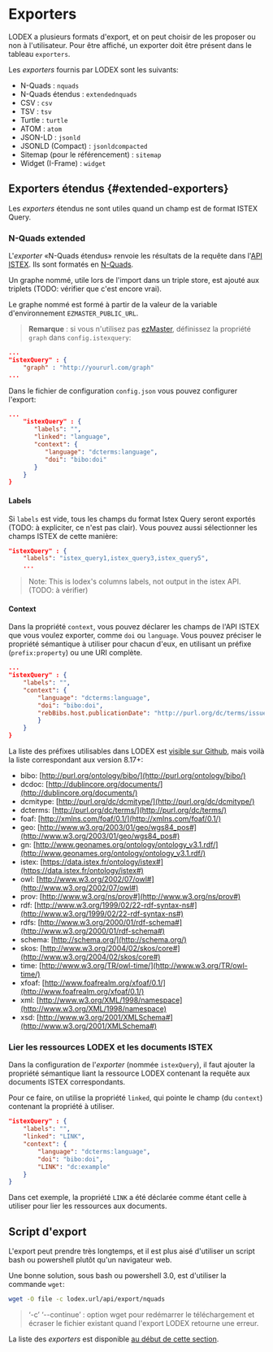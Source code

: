 # Exporters

LODEX a plusieurs formats d'export, et on peut choisir de les proposer ou non à l'utilisateur. Pour être affiché, un exporter doit être présent dans le tableau `exporters`.

Les _exporters_ fournis par LODEX sont les suivants:

* N-Quads : `nquads`
* N-Quads étendus : `extendednquads`
* CSV : `csv`
* TSV : `tsv`
* Turtle : `turtle`
* ATOM : `atom`
* JSON-LD : `jsonld`
* JSONLD \(Compact\) : `jsonldcompacted`
* Sitemap (pour le référencement) : `sitemap`
* Widget (I-Frame) : `widget`

## Exporters étendus {#extended-exporters}

Les _exporters_ étendus ne sont utiles quand un champ est de format ISTEX Query.

### N-Quads extended

L'_exporter_ «N-Quads étendus» renvoie les résultats de la requête dans l'[API ISTEX](https://api.istex.fr). Ils sont formatés en [N-Quads](https://www.w3.org/TR/n-quads/).

Un graphe nommé, utile lors de l'import dans un triple store, est ajouté aux triplets (TODO: vérifier que c'est encore vrai).

Le graphe nommé est formé à partir de la valeur de la variable d'environnement `EZMASTER_PUBLIC_URL`.

> **Remarque** : si vous n'utilisez pas [ezMaster](https://github.com/Inist-CNRS/ezmaster/blob/master/README.md), définissez la propriété `graph` dans `config.istexquery`:

```json
...
"istexQuery" : {
    "graph" : "http://yoururl.com/graph"
...
```

Dans le fichier de configuration `config.json` vous pouvez configurer l'export:

```json
...
    "istexQuery" : {
       "labels": "",
       "linked": "language",
       "context": {
          "language": "dcterms:language",
          "doi": "bibo:doi"
       }
    }
}
```

#### Labels

Si `labels` est vide, tous les champs du format Istex Query seront exportés (TODO: à expliciter, ce n'est pas clair). Vous pouvez aussi sélectionner les champs ISTEX de cette manière:

```json
"istexQuery" : {
    "labels": "istex_query1,istex_query3,istex_query5",
    ...
```

> Note: This is lodex's columns labels, not output in the istex API. (TODO: à vérifier)

#### Context

Dans la propriété `context`, vous pouvez déclarer les champs de l'API ISTEX que vous voulez exporter, comme `doi` ou `language`. Vous pouvez préciser le propriété sémantique à utiliser pour chacun d'eux, en utilisant un préfixe (`prefix:property`) ou une URI complète.

```json
...
"istexQuery" : {
    "labels": "",
    "context": {
        "language": "dcterms:language",
        "doi": "bibo:doi",
        "rebBibs.host.publicationDate": "http://purl.org/dc/terms/issued"
        }
    }
}
```

La liste des préfixes utilisables dans LODEX est [visible sur Github](https://github.com/Inist-CNRS/lodex/blob/master/src/common/prefixes.js), mais voilà la liste correspondant aux version 8.17+:

* bibo: [http://purl.org/ontology/bibo/](http://purl.org/ontology/bibo/)
* dcdoc: [http://dublincore.org/documents/](http://dublincore.org/documents/)
* dcmitype: [http://purl.org/dc/dcmitype/](http://purl.org/dc/dcmitype/)
* dcterms: [http://purl.org/dc/terms/](http://purl.org/dc/terms/)
* foaf: [http://xmlns.com/foaf/0.1/](http://xmlns.com/foaf/0.1/)
* geo: [http://www.w3.org/2003/01/geo/wgs84_pos#](http://www.w3.org/2003/01/geo/wgs84_pos#)
* gn: [http://www.geonames.org/ontology/ontology_v3.1.rdf/](http://www.geonames.org/ontology/ontology_v3.1.rdf/)
* istex: [https://data.istex.fr/ontology/istex#](https://data.istex.fr/ontology/istex#)
* owl: [http://www.w3.org/2002/07/owl#](http://www.w3.org/2002/07/owl#)
* prov: [http://www.w3.org/ns/prov#](http://www.w3.org/ns/prov#)
* rdf: [http://www.w3.org/1999/02/22-rdf-syntax-ns#](http://www.w3.org/1999/02/22-rdf-syntax-ns#)
* rdfs: [http://www.w3.org/2000/01/rdf-schema#](http://www.w3.org/2000/01/rdf-schema#)
* schema: [http://schema.org/](http://schema.org/)
* skos: [http://www.w3.org/2004/02/skos/core#](http://www.w3.org/2004/02/skos/core#)
* time: [http://www.w3.org/TR/owl-time/](http://www.w3.org/TR/owl-time/)
* xfoaf: [http://www.foafrealm.org/xfoaf/0.1/](http://www.foafrealm.org/xfoaf/0.1/)
* xml: [http://www.w3.org/XML/1998/namespace](http://www.w3.org/XML/1998/namespace)
* xsd: [http://www.w3.org/2001/XMLSchema#](http://www.w3.org/2001/XMLSchema#)

### Lier les ressources LODEX et les documents ISTEX

Dans la configuration de l'_exporter_ (nommée `istexQuery`), il faut ajouter la propriété sémantique liant la ressource LODEX contenant la requête aux documents ISTEX correspondants.

Pour ce faire, on utilise la propriété `linked`, qui pointe le champ (du `context`) contenant la propriété à utiliser.

```json
"istexQuery" : {
    "labels": "",
    "linked": "LINK",
    "context": {
        "language": "dcterms:language",
        "doi": "bibo:doi",
        "LINK": "dc:example"
    }
}
```

Dans cet exemple, la propriété `LINK` a été déclarée comme étant celle à utiliser pour lier les ressources aux documents.

## Script d'export

L'export peut prendre très longtemps, et il est plus aisé d'utiliser un script bash ou powershell plutôt qu'un navigateur web.

Une bonne solution, sous bash ou powershell 3.0, est d'utiliser la commande `wget`:

```bash
wget -O file -c lodex.url/api/export/nquads
```

> ‘-c’ ‘--continue’ : option wget pour redémarrer le téléchargement et écraser le fichier existant quand l'export LODEX retourne une erreur.

La liste des _exporters_ est disponible [au début de cette section](#exporters).
